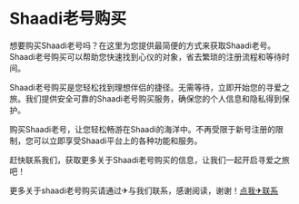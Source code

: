 # Shaadi老号购买

想要购买Shaadi老号吗？在这里为您提供最简便的方式来获取Shaadi老号。Shaadi老号购买可以帮助您快速找到心仪的对象，省去繁琐的注册流程和等待时间。

Shaadi老号购买是您轻松找到理想伴侣的捷径。无需等待，立即开始您的寻爱之旅。我们提供安全可靠的Shaadi老号购买服务，确保您的个人信息和隐私得到保护。

购买Shaadi老号，让您轻松畅游在Shaadi的海洋中。不再受限于新号注册的限制，您可以立即享受Shaadi平台上的各种功能和服务。

赶快联系我们，获取更多关于Shaadi老号购买的信息，让我们一起开启寻爱之旅吧！

更多关于shaadi老号购买请通过✈与我们联系，感谢阅读，谢谢！[点我✈联系](https://sms.k02.cc)
